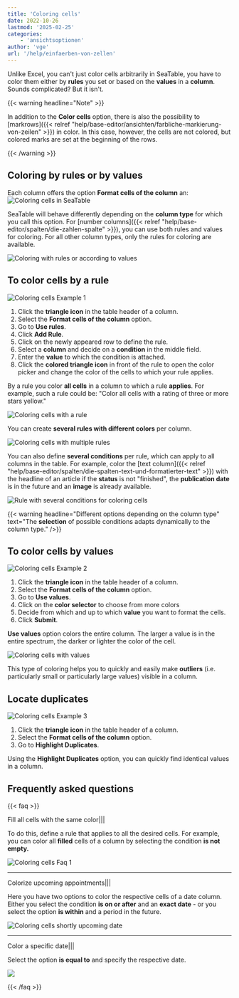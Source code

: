 ```yaml
---
title: 'Coloring cells'
date: 2022-10-26
lastmod: '2025-02-25'
categories:
    - 'ansichtsoptionen'
author: 'vge'
url: '/help/einfaerben-von-zellen'
---
```


Unlike Excel, you can't just color cells arbitrarily in SeaTable, you have to color them either by **rules** you set or based on the **values** in a **column**. Sounds complicated? But it isn't.

{{< warning  headline="Note" >}}

In addition to the **Color cells** option, there is also the possibility to [markrows]({{< relref "help/base-editor/ansichten/farbliche-markierung-von-zeilen" >}}) in color. In this case, however, the cells are not colored, but colored marks are set at the beginning of the rows.

{{< /warning >}}

## Coloring by rules or by values

Each column offers the option **Format cells of the column** an:  
![Coloring cells in SeaTable](images/color-cells.png)

SeaTable will behave differently depending on the **column type** for which you call this option. For [number columns]({{< relref "help/base-editor/spalten/die-zahlen-spalte" >}}), you can use both rules and values for coloring. For all other column types, only the rules for coloring are available.

![Coloring with rules or according to values](images/color-cells-rules-values.png)

## To color cells by a rule

![Coloring cells Example 1](images/einfaerben-von-zellen-beispiel-1-1.gif)

1. Click the **triangle icon** in the table header of a column.
2. Select the **Format cells of the column** option.
3. Go to **Use rules**.
4. Click **Add Rule**.
5. Click on the newly appeared row to define the rule.
6. Select a **column** and decide on a **condition** in the middle field.
7. Enter the **value** to which the condition is attached.
8. Click the **colored triangle icon** in front of the rule to open the color picker and change the color of the cells to which your rule applies.

By a rule you color **all cells** in a column to which a rule **applies**. For example, such a rule could be: "Color all cells with a rating of three or more stars yellow."

![Coloring cells with a rule](images/Einfaerben-von-Zellen-mit-einer-Regel.png)

You can create **several rules with different colors** per column.

![Coloring cells with multiple rules](images/Einfaerben-von-Zellen-mit-mehreren-Regeln.png)

You can also define **several conditions** per rule, which can apply to all columns in the table. For example, color the [text column]({{< relref "help/base-editor/spalten/die-spalten-text-und-formatierter-text" >}}) with the headline of an article if the **status** is not "finished", the **publication date** is in the future and an **image** is already available.

![Rule with several conditions for coloring cells](images/Regel-mit-mehreren-Bedingungen-fuer-die-farbliche-Zeilenmarkierung.png)

{{< warning  headline="Different options depending on the column type"  text="The **selection** of possible conditions adapts dynamically to the column type." />}}

## To color cells by values

![Coloring cells Example 2](images/einfaerben-von-zellen-beispiel-2-1.gif)

1. Click the **triangle icon** in the table header of a column.
2. Select the **Format cells of the column** option.
3. Go to **Use values**.
4. Click on the **color selector** to choose from more colors
5. Decide from which and up to which **value** you want to format the cells.
6. Click **Submit**.

**Use values** option colors the entire column. The larger a value is in the entire spectrum, the darker or lighter the color of the cell.

![Coloring cells with values](images/einfaerben-von-zellen-2.png)

This type of coloring helps you to quickly and easily make **outliers** (i.e. particularly small or particularly large values) visible in a column.

## Locate duplicates

![Coloring cells Example 3](images/einfaerben-von-zellen-beispiel-3.gif)

1. Click the **triangle icon** in the table header of a column.
2. Select the **Format cells of the column** option.
3. Go to **Highlight Duplicates**.

Using the **Highlight Duplicates** option, you can quickly find identical values in a column.

## Frequently asked questions

{{< faq >}}

Fill all cells with the same color|||

To do this, define a rule that applies to all the desired cells. For example, you can color all **filled** cells of a column by selecting the condition **is not empty.**

![Coloring cells Faq 1](images/einfaerben-von-zellen-6.png)

---

Colorize upcoming appointments|||

Here you have two options to color the respective cells of a date column. Either you select the condition **is on or after** and an **exact date** - or you select the option **is within** and a period in the future.

![Coloring cells shortly upcoming date](images/einfaerben-von-zellen-7.png)

---

Color a specific date|||

Select the option **is equal to** and specify the respective date.

![](images/einfaerben-von-zellen-8.png)

{{< /faq >}}
